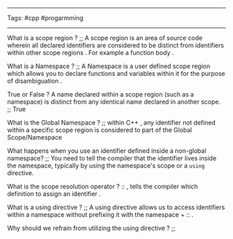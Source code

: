 ___
Tags: #cpp #progarmming 
___

What is a scope region ? ;; A scope region is an area of source code wherein all declared identifiers are considered to be distinct from identifiers within other scope regions . For example a function body . 

What is a Namespace ? ;; A Namespace is a user defined scope region which allows you to declare functions and variables within it for the purpose of disambiguation . 

True or False ? A name declared within a scope region (such as a namespace) is distinct from any identical name declared in another scope. ;; True

What is the Global Namespace ? ;; within C++ , any identifier not defined within a specific scope region is considered to part of the Global Scope/Namespace 

What happens when you use an identifier defined inside a non-global namespace? ;; You need to tell the compiler that the identifier lives inside the namespace, typically by using the namespace's scope or a `using` directive.

What is the scope resolution operator ? :: , tells the compiler which definition to assign an identifier . 

What is a using directive ? ;; A using directive allows us to access identifiers within a namespace without prefixing it with the namespace + :: . 

Why should we refrain from utilizing the using directive ? ;; 